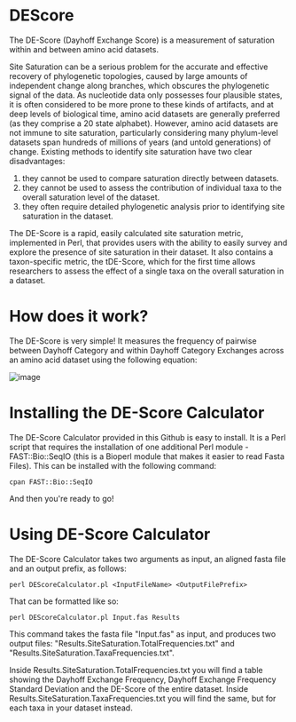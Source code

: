 # DEScore
The DE-Score (Dayhoff Exchange Score) is a measurement of saturation within and between amino acid datasets. 

Site Saturation can be a serious problem for the accurate and effective recovery of phylogenetic topologies, caused by large amounts of independent change along branches, which obscures the phylogenetic signal of the data. As nucleotide data only possesses four plausible states, it is often considered to be more prone to these kinds of artifacts, and at deep levels of biological time, amino acid datasets are generally preferred (as they comprise a 20 state alphabet).
However, amino acid datasets are not immune to site saturation, particularly considering many phylum-level datasets span hundreds of millions of years (and untold generations) of change. Existing methods to identify site saturation have two clear disadvantages:

1) they cannot be used to compare saturation directly between datasets.
2) they cannot be used to assess the contribution of individual taxa to the overall saturation level of the dataset.
3) they often require detailed phylogenetic analysis prior to identifying site saturation in the dataset.

The DE-Score is a rapid, easily calculated site saturation metric, implemented in Perl, that provides users with the ability to easily survey and explore the presence of site saturation in their dataset. It also contains a taxon-specific metric, the tDE-Score, which for the first time allows researchers to assess the effect of a single taxa on the overall saturation in a dataset.

# How does it work?
The DE-Score is very simple! It measures the frequency of pairwise between Dayhoff Category and within Dayhoff Category Exchanges across an amino acid dataset using the following equation:

![image](https://github.com/user-attachments/assets/e518ece2-7b29-49c3-bb77-08b1e934f66e)

# Installing the DE-Score Calculator
The DE-Score Calculator provided in this Github is easy to install. It is a Perl script that requires the installation of one additional Perl module - FAST::Bio::SeqIO (this is a Bioperl module that makes it easier to read Fasta Files).
This can be installed with the following command:

``
cpan FAST::Bio::SeqIO
``

And then you're ready to go!

# Using DE-Score Calculator
The DE-Score Calculator takes two arguments as input, an aligned fasta file and an output prefix, as follows:

``
perl DEScoreCalculator.pl <InputFileName> <OutputFilePrefix>
``

That can be formatted like so:

``
perl DEScoreCalculator.pl Input.fas Results
``

This command takes the fasta file "Input.fas" as input, and produces two output files: "Results.SiteSaturation.TotalFrequencies.txt" and "Results.SiteSaturation.TaxaFrequencies.txt". 

Inside Results.SiteSaturation.TotalFrequencies.txt you will find a table showing the Dayhoff Exchange Frequency, Dayhoff Exchange Frequency Standard Deviation and the DE-Score of the entire dataset.
Inside Results.SiteSaturation.TaxaFrequencies.txt you will find the same, but for each taxa in your dataset instead.
